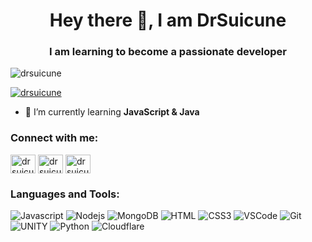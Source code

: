 <h1 align="center">Hey there 👋, I am DrSuicune</h1>
<h3 align="center">I am learning to become a passionate developer</h3>

<p align="left"> <img src="https://komarev.com/ghpvc/?username=drsuicune&label=Profile%20views&color=0e75b6&style=flat" alt="drsuicune" /> </p>

<p align="left"> <a href="https://twitter.com/drsuicune" target="blank"><img src="https://img.shields.io/twitter/follow/drsuicune?logo=twitter&style=for-the-badge" alt="drsuicune" /></a> </p>

- 🌱 I’m currently learning **JavaScript & Java**

<h3 align="left">Connect with me:</h3>
<p align="left">
<a href="https://twitter.com/drsuicune" target="blank"><img align="center" src="https://raw.githubusercontent.com/rahuldkjain/github-profile-readme-generator/master/src/images/icons/Social/twitter.svg" alt="drsuicune" height="30" width="40" /></a>
<a href="https://www.youtube.com/@DrSuicune" target="blank"><img align="center" src="https://raw.githubusercontent.com/rahuldkjain/github-profile-readme-generator/master/src/images/icons/Social/youtube.svg" alt="drsuicune" height="30" width="40" /></a>
<a href="https://discord.com/users/763446119312130058" target="blank"><img align="center" src="https://raw.githubusercontent.com/rahuldkjain/github-profile-readme-generator/master/src/images/icons/Social/discord.svg" alt="drsuicune" height="30" width="40" /></a>
</p>

<h3 align="left">Languages and Tools:</h3>

![Javascript](https://img.shields.io/badge/Javascript-F0DB4F?style=for-the-badge&labelColor=black&logo=javascript&logoColor=F0DB4F)
![Nodejs](https://img.shields.io/badge/Nodejs-3C873A?style=for-the-badge&labelColor=black&logo=node.js&logoColor=3C873A)
![MongoDB](https://img.shields.io/badge/MongoDB-4EA94B?style=for-the-badge&logo=mongodb&logoColor=white)
![HTML](https://img.shields.io/badge/HTML5-E34F26?style=for-the-badge&logo=html5&logoColor=white)
![CSS3](https://img.shields.io/badge/CSS3-1572B6?style=for-the-badge&logo=css3&logoColor=white)
![VSCode](https://img.shields.io/badge/Visual_Studio-0078d7?style=for-the-badge&logo=visual%20studio&logoColor=white)
![Git](https://img.shields.io/badge/Git-F05032?style=for-the-badge&logo=git&logoColor=white)
![UNITY](https://img.shields.io/badge/Unity-%2320232a.svg?style=for-the-badge&logo=unity&logoColor=white)
![Python](https://img.shields.io/badge/python-3670A0?style=for-the-badge&logo=python&logoColor=ffdd54)
![Cloudflare](https://img.shields.io/badge/Cloudflare-F38020?style=for-the-badge&logo=Cloudflare&logoColor=white)
